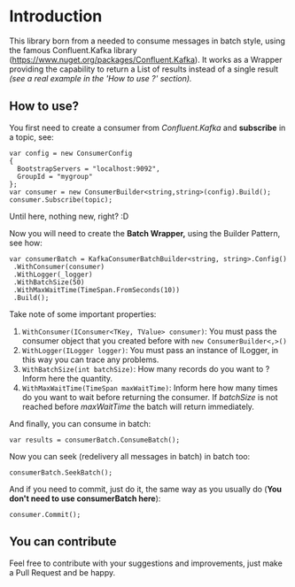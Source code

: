 # Introduction
This library born from a needed to consume messages in batch style, using the famous Confluent.Kafka library (https://www.nuget.org/packages/Confluent.Kafka). It works as a Wrapper providing the capability to return a List of results instead of a single result *(see a real example in the 'How to use ?' section).*


## How to use?

You first need to create a consumer from *Confluent.Kafka* and **subscribe** in a topic, see:

    var config = new ConsumerConfig  
    {  
      BootstrapServers = "localhost:9092",  
      GroupId = "mygroup"
    };  
    var consumer = new ConsumerBuilder<string,string>(config).Build();  
    consumer.Subscribe(topic);

Until here, nothing new, right? :D 

Now you will need to create the **Batch Wrapper,** using the Builder Pattern, see how:

    var consumerBatch = KafkaConsumerBatchBuilder<string, string>.Config()  
     .WithConsumer(consumer)  
     .WithLogger(_logger)  
     .WithBatchSize(50)  
     .WithMaxWaitTime(TimeSpan.FromSeconds(10))  
     .Build();

Take note of some important properties:

 1. `WithConsumer(IConsumer<TKey, TValue> consumer)`: You must pass the consumer object that you created before with `new ConsumerBuilder<,>()`
 2. `WithLogger(ILogger logger)`: You must pass an instance of ILogger, in this way you can trace any problems.
 3. `WithBatchSize(int batchSize)`: How many records do you want to ? Inform here the quantity.
 4. `WithMaxWaitTime(TimeSpan maxWaitTime)`: Inform here how many times do you want to wait before returning the consumer. If *batchSize* is not reached before *maxWaitTime* the batch will return immediately.

And finally, you can consume in batch:

    var results = consumerBatch.ConsumeBatch();

Now you can seek (redelivery all messages in batch) in batch too:

    consumerBatch.SeekBatch();
And if you need to commit, just do it, the same way as you usually do (**You don't need to use consumerBatch here**):

    consumer.Commit();



## You can contribute

Feel free to contribute with your suggestions and improvements, just make a Pull Request and be happy. 